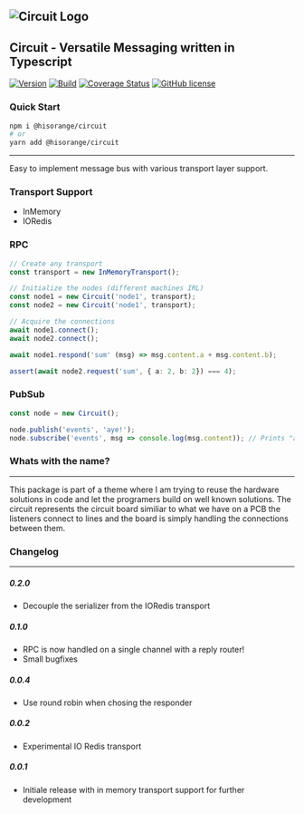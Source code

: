 ## ![Circuit Logo](https://user-images.githubusercontent.com/3441017/126361006-5272a10e-d123-404d-90ea-60a832258eec.png)

## Circuit - Versatile Messaging written in Typescript

[![Version](https://badge.fury.io/gh/hisorange%2Fcircuit.svg)](https://badge.fury.io/gh/hisorange%2Fcircuit)
[![Build](https://github.com/hisorange/circuit/actions/workflows/actions.yml/badge.svg?branch=main)](https://github.com/hisorange/circuit/actions/workflows/actions.yml)
[![Coverage Status](https://coveralls.io/repos/github/hisorange/circuit/badge.svg)](https://coveralls.io/github/hisorange/circuit)
[![GitHub license](https://img.shields.io/github/license/hisorange/circuit)](https://github.com/hisorange/circuit/blob/main/LICENSE)

### Quick Start

```sh
npm i @hisorange/circuit
# or
yarn add @hisorange/circuit
```

---

Easy to implement message bus with various transport layer support.

### Transport Support

- InMemory
- IORedis

### RPC

```ts
// Create any transport
const transport = new InMemoryTransport();

// Initialize the nodes (different machines IRL)
const node1 = new Circuit('node1', transport);
const node2 = new Circuit('node1', transport);

// Acquire the connections
await node1.connect();
await node2.connect();

await node1.respond('sum' (msg) => msg.content.a + msg.content.b);

assert(await node2.request('sum', { a: 2, b: 2}) === 4);
```

### PubSub

```ts
const node = new Circuit();

node.publish('events', 'aye!');
node.subscribe('events', msg => console.log(msg.content)); // Prints "aye!"
```

### Whats with the name?

---

This package is part of a theme where I am trying to reuse the hardware solutions in code and let the programers build on well known solutions. The circuit represents the circuit board similiar to what we have on a PCB the listeners connect to lines and the board is simply handling the connections between them.

### Changelog

---

##### 0.2.0

- Decouple the serializer from the IORedis transport

##### 0.1.0

- RPC is now handled on a single channel with a reply router!
- Small bugfixes

##### 0.0.4

- Use round robin when chosing the responder

##### 0.0.2

- Experimental IO Redis transport

##### 0.0.1

- Initiale release with in memory transport support for further development
